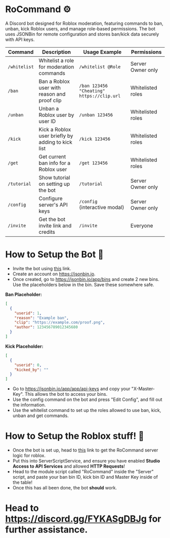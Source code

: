 
# RoCommand ⚙️

A Discord bot designed for Roblox moderation, featuring commands to ban, unban, kick Roblox users, and manage role-based permissions. The bot uses JSONBin for remote configuration and stores ban/kick data securely with API keys.

| Command      | Description                               | Usage Example                                               | Permissions                 |
|--------------|-------------------------------------------|-------------------------------------------------------------|-----------------------------|
| `/whitelist` | Whitelist a role for moderation commands | `/whitelist @Role`                                          | Server Owner only            |
| `/ban`       | Ban a Roblox user with reason and proof clip | `/ban 123456 "Cheating" https://clip.url`                  | Whitelisted roles           |
| `/unban`     | Unban a Roblox user by user ID            | `/unban 123456`                                             | Whitelisted roles           |
| `/kick`      | Kick a Roblox user briefly by adding to kick list | `/kick 123456`                                          | Whitelisted roles           |
| `/get`       | Get current ban info for a Roblox user    | `/get 123456`                                              | Whitelisted roles           |
| `/tutorial`  | Show tutorial on setting up the bot       | `/tutorial`                                                | Server Owner only            |
| `/config`    | Configure server's API keys                | `/config` (interactive modal)                              | Server Owner only            |
| `/invite`    | Get the bot invite link and credits        | `/invite`                                                 | Everyone                    |

# How to Setup the Bot 🔨

- Invite the bot using [this](https://discord.com/oauth2/authorize?client_id=1402372113175941210&permissions=2617502769&integration_type=0&scope=bot) link.
- Create an account on https://jsonbin.io.
- Once created, go to https://jsonbin.io/app/bins and create 2 new bins. Use the placeholders below in the bin. Save these somewhere safe.

**Ban Placeholder:**

```json
[
  {
    "userid": 1,
    "reason": "Example ban",
    "clip": "https://example.com/proof.png",
    "author": 123456789012345680
  }
]
```
**Kick Placeholder:**
```json
[
  {
    "userid": 0,
    "kicked_by": ""
  }
]
```
- Go to https://jsonbin.io/app/app/api-keys and copy your "X-Master-Key". This allows the bot to access your bins.
- Use the config command on the bot and press "Edit Config", and fill out the information. 
- Use the whitelist command to set up the roles allowed to use ban, kick, unban and get commands.

# How to Setup the Roblox stuff! 🔨
- Once the bot is set up, head to [this](https://create.roblox.com/store/asset/130010432442031/RoCommand) link to get the RoCommand server logic for roblox.
- Put this into ServerScriptService, and ensure you have enabled **Studio Access to API Services** and allowed **HTTP Requests**!
- Head to the module script called "RoCommand" inside the "Server" script, and paste your ban bin ID, kick bin ID and Master Key inside of the table! 
- Once this has all been done, the bot **should** work.

# Head to https://discord.gg/FYKASgDBJg for further assistance.
